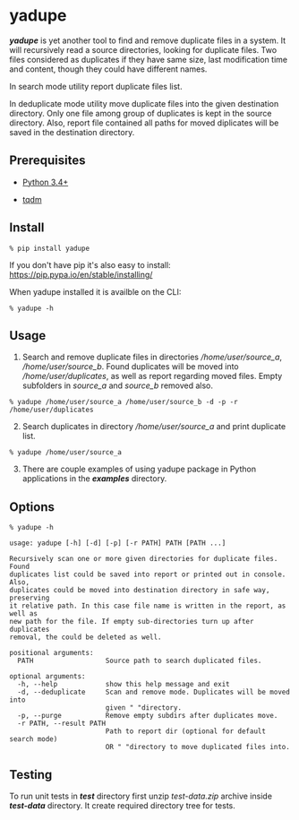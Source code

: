 # yadupe

__*yadupe*__ is yet another tool to find and remove duplicate files in a system.
It will recursively read a source directories, looking for duplicate files. Two files considered as duplicates if they have same size, last modification time and content, though they could have different names.

In search mode utility report duplicate files list.

In deduplicate mode utility move duplicate files into the given destination directory. Only one file among group of duplicates is kept in the source directory. Also, report file contained all paths for moved diplicates will be saved in the destination directory.

## Prerequisites

* [Python 3.4+](http://www.python.org/)

* [tqdm](https://tqdm.github.io/)


## Install

```
% pip install yadupe
```

If you don't have pip it's also easy to install: https://pip.pypa.io/en/stable/installing/

When yadupe installed it is availble on the CLI:

```
% yadupe -h
```

## Usage

1. Search and remove duplicate files in directories */home/user/source_a*, */home/user/source_b*. Found duplicates will be moved into */home/user/duplicates*, as well as report regarding moved files. Empty subfolders in  *source_a* and  *source_b* removed also.

```
% yadupe /home/user/source_a /home/user/source_b -d -p -r /home/user/duplicates
```

2. Search duplicates in directory */home/user/source_a* and print duplicate list.

```
% yadupe /home/user/source_a
```

3. There are couple examples of using yadupe package in Python applications in the __*examples*__ directory.

## Options

```
% yadupe -h

usage: yadupe [-h] [-d] [-p] [-r PATH] PATH [PATH ...]

Recursively scan one or more given directories for duplicate files. Found
duplicates list could be saved into report or printed out in console. Also,
duplicates could be moved into destination directory in safe way, preserving
it relative path. In this case file name is written in the report, as well as
new path for the file. If empty sub-directories turn up after duplicates
removal, the could be deleted as well.

positional arguments:
  PATH                  Source path to search duplicated files.

optional arguments:
  -h, --help            show this help message and exit
  -d, --deduplicate     Scan and remove mode. Duplicates will be moved into
                        given " "directory.
  -p, --purge           Remove empty subdirs after duplicates move.
  -r PATH, --result PATH
                        Path to report dir (optional for default search mode)
                        OR " "directory to move duplicated files into.
```

## Testing

To run unit tests in __*test*__ directory first unzip *test-data.zip* archive inside __*test-data*__ directory. It create required directory tree for tests.